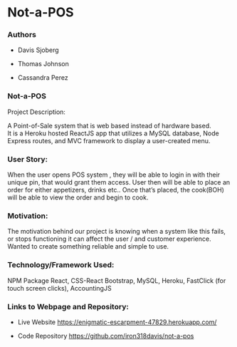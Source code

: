 # Not-a-POS 

### Authors

* Davis Sjoberg

* Thomas Johnson

* Cassandra Perez


### Not-a-POS
 
 Project Description: 
 
A Point-of-Sale system that is web based instead of hardware based.   
It is a Heroku hosted ReactJS app that utilizes a MySQL database, Node Express routes, and MVC framework to display a user-created menu. 
 
 ### User Story:
 
When the user opens POS system , they will be able to login in with their unique pin, that would grant them access. 
User then will be able to place an order for either appetizers, drinks etc.. 
Once that’s placed, the cook(BOH) will be able to view the order and begin to cook. 

### Motivation:  

The motivation behind our project is knowing when a system like this fails, or stops functioning it can affect the user / and customer experience. 
Wanted to create something reliable and simple to use. 

### Technology/Framework Used:

NPM Package React, CSS-React Bootstrap, MySQL, Heroku, FastClick (for touch screen clicks), AccountingJS

### Links to Webpage and Repository:

* Live Website https://enigmatic-escarpment-47829.herokuapp.com/

* Code Repository https://github.com/iron318davis/not-a-pos
